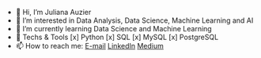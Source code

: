 - 👋 Hi, I’m Juliana Auzier
- 👀 I’m interested in Data Analysis, Data Science, Machine Learning and AI
- 🌱 I’m currently learning Data Science and Machine Learning
- 👯 Techs & Tools
[x] Python
[x] SQL
[x] MySQL
[x] PostgreSQL
- 📫 How to reach me:
[E-mail](juliana.auzier.s@gmail.com)
[LinkedIn](linkedin.com/in/juliana-auzier/)
[Medium](https://juliana-auzier.medium.com/)

<!---
Auzier17/Auzier17 is a ✨ special ✨ repository because its `README.md` (this file) appears on your GitHub profile.
You can click the Preview link to take a look at your changes.
--->
